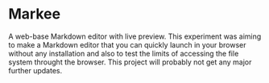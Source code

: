 # Markee

A web-base Markdown editor with live preview. This experiment was aiming to make a Markdown editor that you can quickly launch in your browser without any installation and also to test the limits of accessing the file system throught the browser. This project will probably not get any major further updates.